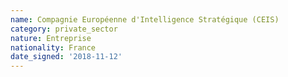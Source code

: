```yaml
---
name: Compagnie Européenne d'Intelligence Stratégique (CEIS)
category: private_sector
nature: Entreprise
nationality: France
date_signed: '2018-11-12'
---
```

    